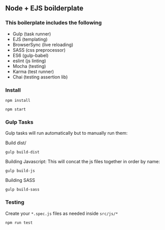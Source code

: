 ## Node + EJS boilderplate

### This boilerplate includes the following
* Gulp (task runner)
* EJS (templating)
* BrowserSync (live reloading)
* SASS (css preprocessor)
* ES6 (gulp-babel)
* eslint (js linting)
* Mocha (testing)
* Karma (test runner)
* Chai (testing assertion lib)

### Install
```
npm install
```
```
npm start
```
### Gulp Tasks
Gulp tasks will run automatically but to manually run them:

Build dist/
```
gulp build-dist
```

Building Javascript: This will concat the js files together in order by name:
```
gulp build-js
```

Building SASS
```
gulp build-sass
```

### Testing
Create your ```*.spec.js``` files as needed inside ```src/js/*```
```
npm run test
```
